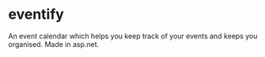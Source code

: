 # eventify
An event calendar which helps you keep track of your events and keeps you organised. Made in asp.net.
